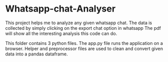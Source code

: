 # Whatsapp-chat-Analyser
This project helps me to analyze any given whatsapp chat. The data is collected by simply clicking on the export chat option in whatsapp
The pdf will show all the interesting analysis this code can do. 

This folder contains 3 python files. The app.py file runs the application on a browser. Helper and preprocessor files are used to clean and 
convert given data into a pandas dataframe. 
